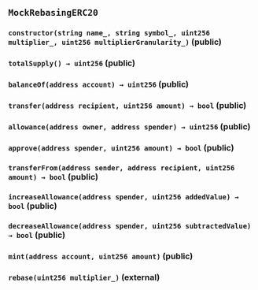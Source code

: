 ## `MockRebasingERC20`






### `constructor(string name_, string symbol_, uint256 multiplier_, uint256 multiplierGranularity_)` (public)





### `totalSupply() → uint256` (public)





### `balanceOf(address account) → uint256` (public)





### `transfer(address recipient, uint256 amount) → bool` (public)





### `allowance(address owner, address spender) → uint256` (public)





### `approve(address spender, uint256 amount) → bool` (public)





### `transferFrom(address sender, address recipient, uint256 amount) → bool` (public)





### `increaseAllowance(address spender, uint256 addedValue) → bool` (public)





### `decreaseAllowance(address spender, uint256 subtractedValue) → bool` (public)





### `mint(address account, uint256 amount)` (public)





### `rebase(uint256 multiplier_)` (external)






